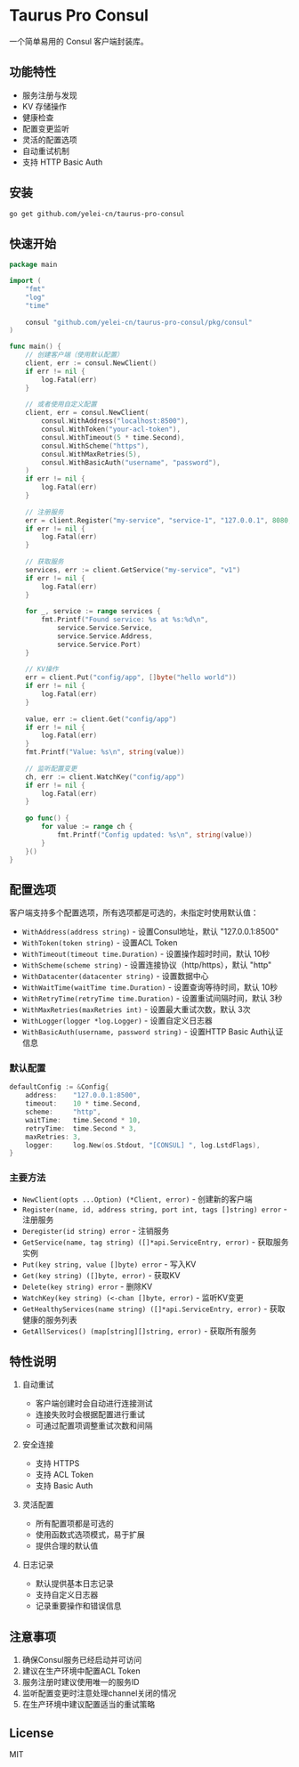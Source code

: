 # Taurus Pro Consul

一个简单易用的 Consul 客户端封装库。

## 功能特性

- 服务注册与发现
- KV 存储操作
- 健康检查
- 配置变更监听
- 灵活的配置选项
- 自动重试机制
- 支持 HTTP Basic Auth

## 安装

```bash
go get github.com/yelei-cn/taurus-pro-consul
```

## 快速开始

```go
package main

import (
    "fmt"
    "log"
    "time"
    
    consul "github.com/yelei-cn/taurus-pro-consul/pkg/consul"
)

func main() {
    // 创建客户端（使用默认配置）
    client, err := consul.NewClient()
    if err != nil {
        log.Fatal(err)
    }
    
    // 或者使用自定义配置
    client, err = consul.NewClient(
        consul.WithAddress("localhost:8500"),
        consul.WithToken("your-acl-token"),
        consul.WithTimeout(5 * time.Second),
        consul.WithScheme("https"),
        consul.WithMaxRetries(5),
        consul.WithBasicAuth("username", "password"),
    )
    if err != nil {
        log.Fatal(err)
    }
    
    // 注册服务
    err = client.Register("my-service", "service-1", "127.0.0.1", 8080, []string{"v1"})
    if err != nil {
        log.Fatal(err)
    }
    
    // 获取服务
    services, err := client.GetService("my-service", "v1")
    if err != nil {
        log.Fatal(err)
    }
    
    for _, service := range services {
        fmt.Printf("Found service: %s at %s:%d\n", 
            service.Service.Service,
            service.Service.Address,
            service.Service.Port)
    }
    
    // KV操作
    err = client.Put("config/app", []byte("hello world"))
    if err != nil {
        log.Fatal(err)
    }
    
    value, err := client.Get("config/app")
    if err != nil {
        log.Fatal(err)
    }
    fmt.Printf("Value: %s\n", string(value))
    
    // 监听配置变更
    ch, err := client.WatchKey("config/app")
    if err != nil {
        log.Fatal(err)
    }
    
    go func() {
        for value := range ch {
            fmt.Printf("Config updated: %s\n", string(value))
        }
    }()
}
```

## 配置选项

客户端支持多个配置选项，所有选项都是可选的，未指定时使用默认值：

- `WithAddress(address string)` - 设置Consul地址，默认 "127.0.0.1:8500"
- `WithToken(token string)` - 设置ACL Token
- `WithTimeout(timeout time.Duration)` - 设置操作超时时间，默认 10秒
- `WithScheme(scheme string)` - 设置连接协议（http/https），默认 "http"
- `WithDatacenter(datacenter string)` - 设置数据中心
- `WithWaitTime(waitTime time.Duration)` - 设置查询等待时间，默认 10秒
- `WithRetryTime(retryTime time.Duration)` - 设置重试间隔时间，默认 3秒
- `WithMaxRetries(maxRetries int)` - 设置最大重试次数，默认 3次
- `WithLogger(logger *log.Logger)` - 设置自定义日志器
- `WithBasicAuth(username, password string)` - 设置HTTP Basic Auth认证信息

### 默认配置

```go
defaultConfig := &Config{
    address:    "127.0.0.1:8500",
    timeout:    10 * time.Second,
    scheme:     "http",
    waitTime:   time.Second * 10,
    retryTime:  time.Second * 3,
    maxRetries: 3,
    logger:     log.New(os.Stdout, "[CONSUL] ", log.LstdFlags),
}
```

### 主要方法

- `NewClient(opts ...Option) (*Client, error)` - 创建新的客户端
- `Register(name, id, address string, port int, tags []string) error` - 注册服务
- `Deregister(id string) error` - 注销服务
- `GetService(name, tag string) ([]*api.ServiceEntry, error)` - 获取服务实例
- `Put(key string, value []byte) error` - 写入KV
- `Get(key string) ([]byte, error)` - 获取KV
- `Delete(key string) error` - 删除KV
- `WatchKey(key string) (<-chan []byte, error)` - 监听KV变更
- `GetHealthyServices(name string) ([]*api.ServiceEntry, error)` - 获取健康的服务列表
- `GetAllServices() (map[string][]string, error)` - 获取所有服务

## 特性说明

1. 自动重试
   - 客户端创建时会自动进行连接测试
   - 连接失败时会根据配置进行重试
   - 可通过配置项调整重试次数和间隔

2. 安全连接
   - 支持 HTTPS
   - 支持 ACL Token
   - 支持 Basic Auth

3. 灵活配置
   - 所有配置项都是可选的
   - 使用函数式选项模式，易于扩展
   - 提供合理的默认值

4. 日志记录
   - 默认提供基本日志记录
   - 支持自定义日志器
   - 记录重要操作和错误信息

## 注意事项

1. 确保Consul服务已经启动并可访问
2. 建议在生产环境中配置ACL Token
3. 服务注册时建议使用唯一的服务ID
4. 监听配置变更时注意处理channel关闭的情况
5. 在生产环境中建议配置适当的重试策略

## License

MIT
